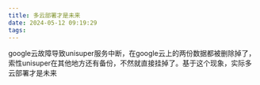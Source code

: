 ```yaml
---
title: 多云部署才是未来
date: 2024-05-12 09:19:29
tags:
---
```

google云故障导致unisuper服务中断，在google云上的两份数据都被删除掉了，索性unisuper在其他地方还有备份，不然就直接挂掉了。基于这个现象，实际多云部署才是未来

